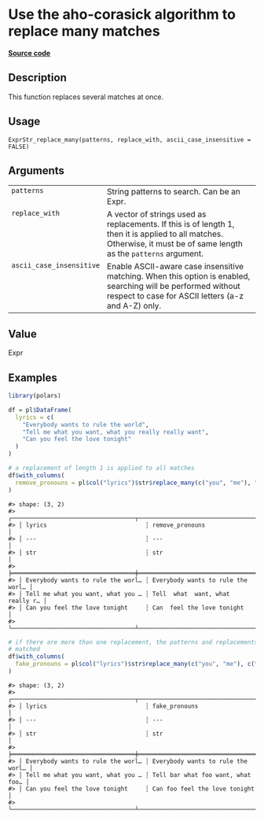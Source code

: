 

# Use the aho-corasick algorithm to replace many matches

[**Source code**](https://github.com/pola-rs/r-polars/tree/d562252dbb77de7e06ca3e6150d74a2c709763bc/R/expr__string.R#L965)

## Description

This function replaces several matches at once.

## Usage

<pre><code class='language-R'>ExprStr_replace_many(patterns, replace_with, ascii_case_insensitive = FALSE)
</code></pre>

## Arguments

<table>
<tr>
<td style="white-space: nowrap; font-family: monospace; vertical-align: top">
<code id="ExprStr_replace_many_:_patterns">patterns</code>
</td>
<td>
String patterns to search. Can be an Expr.
</td>
</tr>
<tr>
<td style="white-space: nowrap; font-family: monospace; vertical-align: top">
<code id="ExprStr_replace_many_:_replace_with">replace_with</code>
</td>
<td>
A vector of strings used as replacements. If this is of length 1, then
it is applied to all matches. Otherwise, it must be of same length as
the <code>patterns</code> argument.
</td>
</tr>
<tr>
<td style="white-space: nowrap; font-family: monospace; vertical-align: top">
<code id="ExprStr_replace_many_:_ascii_case_insensitive">ascii_case_insensitive</code>
</td>
<td>
Enable ASCII-aware case insensitive matching. When this option is
enabled, searching will be performed without respect to case for ASCII
letters (a-z and A-Z) only.
</td>
</tr>
</table>

## Value

Expr

## Examples

``` r
library(polars)

df = pl$DataFrame(
  lyrics = c(
    "Everybody wants to rule the world",
    "Tell me what you want, what you really really want",
    "Can you feel the love tonight"
  )
)

# a replacement of length 1 is applied to all matches
df$with_columns(
  remove_pronouns = pl$col("lyrics")$str$replace_many(c("you", "me"), "")
)
```

    #> shape: (3, 2)
    #> ┌───────────────────────────────────┬───────────────────────────────────┐
    #> │ lyrics                            ┆ remove_pronouns                   │
    #> │ ---                               ┆ ---                               │
    #> │ str                               ┆ str                               │
    #> ╞═══════════════════════════════════╪═══════════════════════════════════╡
    #> │ Everybody wants to rule the worl… ┆ Everybody wants to rule the worl… │
    #> │ Tell me what you want, what you … ┆ Tell  what  want, what  really r… │
    #> │ Can you feel the love tonight     ┆ Can  feel the love tonight        │
    #> └───────────────────────────────────┴───────────────────────────────────┘

``` r
# if there are more than one replacement, the patterns and replacements are
# matched
df$with_columns(
  fake_pronouns = pl$col("lyrics")$str$replace_many(c("you", "me"), c("foo", "bar"))
)
```

    #> shape: (3, 2)
    #> ┌───────────────────────────────────┬───────────────────────────────────┐
    #> │ lyrics                            ┆ fake_pronouns                     │
    #> │ ---                               ┆ ---                               │
    #> │ str                               ┆ str                               │
    #> ╞═══════════════════════════════════╪═══════════════════════════════════╡
    #> │ Everybody wants to rule the worl… ┆ Everybody wants to rule the worl… │
    #> │ Tell me what you want, what you … ┆ Tell bar what foo want, what foo… │
    #> │ Can you feel the love tonight     ┆ Can foo feel the love tonight     │
    #> └───────────────────────────────────┴───────────────────────────────────┘
